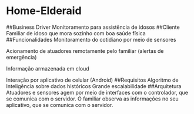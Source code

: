# Home-Elderaid
##Business Driver
Monitoramento para assistência de idosos
##Cliente
Familiar de idoso que mora sozinho com boa saúde física
##Funcionalidades
Monitoramento do cotidiano por meio de sensores

Acionamento de atuadores remotamente pelo familiar (alertas de emergência)

Informação armazenada em cloud

Interação por aplicativo de celular (Android)
##Requisitos
Algoritmo de Inteligência sobre dados históricos
Grande escalabilidade
##Arquitetura
Atuadores e sensores agem por meio de interfaces com o controlador, que se comunica com o servidor. O familiar observa as informações no seu aplicativo, que se comunica com o servidor.
